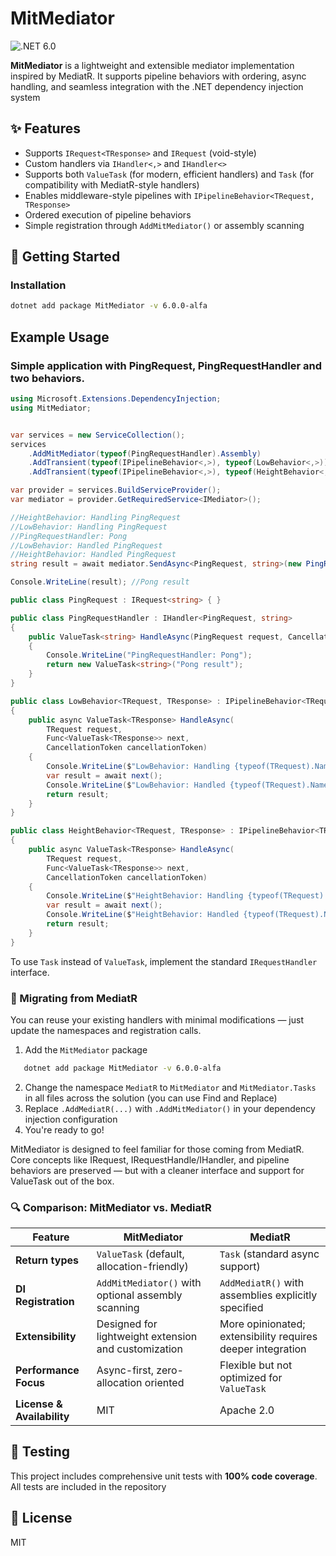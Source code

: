 MitMediator
=======
![.NET 6.0](https://img.shields.io/badge/Version-.NET%206.0-informational?style=flat&logo=dotnet)


**MitMediator** is a lightweight and extensible mediator implementation inspired by MediatR. It supports pipeline behaviors with ordering, async handling, and seamless integration with the .NET dependency injection system

## ✨ Features

- Supports `IRequest<TResponse>` and `IRequest` (void-style)
- Custom handlers via `IHandler<,>` and `IHandler<>`
- Supports both `ValueTask` (for modern, efficient handlers) and `Task` (for compatibility with MediatR-style handlers)
- Enables middleware-style pipelines with `IPipelineBehavior<TRequest, TResponse>`
- Ordered execution of pipeline behaviors
- Simple registration through `AddMitMediator()` or assembly scanning

## 🚀 Getting Started

### Installation

```bash
dotnet add package MitMediator -v 6.0.0-alfa
```

## Example Usage

### Simple application with PingRequest, PingRequestHandler and two behaviors.
```cs
using Microsoft.Extensions.DependencyInjection;
using MitMediator;


var services = new ServiceCollection();
services
    .AddMitMediator(typeof(PingRequestHandler).Assembly)
    .AddTransient(typeof(IPipelineBehavior<,>), typeof(LowBehavior<,>))
    .AddTransient(typeof(IPipelineBehavior<,>), typeof(HeightBehavior<,>));

var provider = services.BuildServiceProvider();
var mediator = provider.GetRequiredService<IMediator>();

//HeightBehavior: Handling PingRequest
//LowBehavior: Handling PingRequest
//PingRequestHandler: Pong
//LowBehavior: Handled PingRequest
//HeightBehavior: Handled PingRequest
string result = await mediator.SendAsync<PingRequest, string>(new PingRequest(), CancellationToken.None);

Console.WriteLine(result); //Pong result

public class PingRequest : IRequest<string> { }

public class PingRequestHandler : IHandler<PingRequest, string>
{
    public ValueTask<string> HandleAsync(PingRequest request, CancellationToken cancellationToken)
    {
        Console.WriteLine("PingRequestHandler: Pong");
        return new ValueTask<string>("Pong result");
    }
}

public class LowBehavior<TRequest, TResponse> : IPipelineBehavior<TRequest, TResponse> where TRequest : IRequest<TResponse>
{
    public async ValueTask<TResponse> HandleAsync(
        TRequest request,
        Func<ValueTask<TResponse>> next,
        CancellationToken cancellationToken)
    {
        Console.WriteLine($"LowBehavior: Handling {typeof(TRequest).Name}");
        var result = await next();
        Console.WriteLine($"LowBehavior: Handled {typeof(TRequest).Name}");
        return result;
    }
}

public class HeightBehavior<TRequest, TResponse> : IPipelineBehavior<TRequest, TResponse> where TRequest : IRequest<TResponse>
{
    public async ValueTask<TResponse> HandleAsync(
        TRequest request,
        Func<ValueTask<TResponse>> next,
        CancellationToken cancellationToken)
    {
        Console.WriteLine($"HeightBehavior: Handling {typeof(TRequest).Name}");
        var result = await next();
        Console.WriteLine($"HeightBehavior: Handled {typeof(TRequest).Name}");
        return result;
    }
}
```

To use `Task` instead of `ValueTask`, implement the standard `IRequestHandler` interface.

### 🔁 Migrating from MediatR

You can reuse your existing handlers with minimal modifications — just update the namespaces and registration calls.

1. Add the `MitMediator` package 
```bash
   dotnet add package MitMediator -v 6.0.0-alfa
```
2. Change the namespace `MediatR` to `MitMediator` and `MitMediator.Tasks` in all files across the solution (you can use Find and Replace)
3. Replace `.AddMediatR(...)` with `.AddMitMediator()` in your dependency injection configuration
4. You're ready to go!

MitMediator is designed to feel familiar for those coming from MediatR. Core concepts like IRequest, IRequestHandle/IHandler, and pipeline behaviors are preserved — but with a cleaner interface and support for ValueTask out of the box.

### 🔍 Comparison: MitMediator vs. MediatR

| Feature                        | MitMediator                                                   | MediatR                                                   |
|-------------------------------|----------------------------------------------------------------|------------------------------------------------------------|
| **Return types**              | `ValueTask` (default, allocation-friendly)                     | `Task` (standard async support)                           |
| **DI Registration**           | `AddMitMediator()` with optional assembly scanning             | `AddMediatR()` with assemblies explicitly specified        |
| **Extensibility**             | Designed for lightweight extension and customization           | More opinionated; extensibility requires deeper integration |
| **Performance Focus**         | Async-first, zero-allocation oriented                          | Flexible but not optimized for `ValueTask`                |
| **License & Availability**    | MIT                        | Apache 2.0                         |

## 🧪 Testing

This project includes comprehensive unit tests with **100% code coverage**. All tests are included in the repository

## 📜 License

MIT


